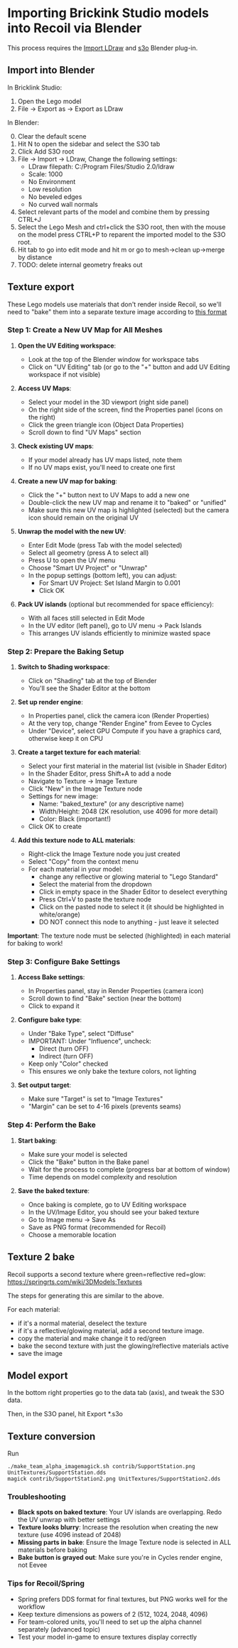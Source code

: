 # Importing Brickink Studio models into Recoil via Blender

This process requires the [Import LDraw](https://github.com/TobyLobster/ImportLDraw) and [s3o](https://github.com/ChrisFloofyKitsune/s3o-blender-tools) Blender plug-in.

## Import into Blender

In Bricklink Studio:

1. Open the Lego model
2. File -> Export as -> Export as LDraw

In Blender:

0. Clear the default scene
1. Hit N to open the sidebar and select the S3O tab
2. Click Add S3O root
3. File -> Import -> LDraw, Change the following settings:
    - LDraw filepath: C:/Program Files/Studio 2.0/ldraw
    - Scale: 1000
    - No Environment
    - Low resolution
    - No beveled edges
    - No curved wall normals
4. Select relevant parts of the model and combine them by pressing CTRL+J
5. Select the Lego Mesh and ctrl+click the S3O root, then with the mouse on the model press CTRL+P to reparent the imported model to the S3O root.
6. Hit tab to go into edit mode and hit m or go to mesh->clean up->merge by distance
7. TODO: delete internal geometry freaks out

## Texture export

These Lego models use materials that don't render inside Recoil, so we'll need to "bake" them into a separate texture image according to [this format](https://springrts.com/wiki/3DModels:Textures)

### Step 1: Create a New UV Map for All Meshes

1. **Open the UV Editing workspace**:
   - Look at the top of the Blender window for workspace tabs
   - Click on "UV Editing" tab (or go to the "+" button and add UV Editing workspace if not visible)

2. **Access UV Maps**:
   - Select your model in the 3D viewport (right side panel)
   - On the right side of the screen, find the Properties panel (icons on the right)
   - Click the green triangle icon (Object Data Properties)
   - Scroll down to find "UV Maps" section

3. **Check existing UV maps**:
   - If your model already has UV maps listed, note them
   - If no UV maps exist, you'll need to create one first

4. **Create a new UV map for baking**:
   - Click the "+" button next to UV Maps to add a new one
   - Double-click the new UV map and rename it to "baked" or "unified"
   - Make sure this new UV map is highlighted (selected) but the camera icon should remain on the original UV

5. **Unwrap the model with the new UV**:
   - Enter Edit Mode (press Tab with the model selected)
   - Select all geometry (press A to select all)
   - Press U to open the UV menu
   - Choose "Smart UV Project" or "Unwrap"
   - In the popup settings (bottom left), you can adjust:
     - For Smart UV Project: Set Island Margin to 0.001
     - Click OK

6. **Pack UV islands** (optional but recommended for space efficiency):
   - With all faces still selected in Edit Mode
   - In the UV editor (left panel), go to UV menu → Pack Islands
   - This arranges UV islands efficiently to minimize wasted space

### Step 2: Prepare the Baking Setup

1. **Switch to Shading workspace**:
   - Click on "Shading" tab at the top of Blender
   - You'll see the Shader Editor at the bottom

2. **Set up render engine**:
   - In Properties panel, click the camera icon (Render Properties)
   - At the very top, change "Render Engine" from Eevee to Cycles
   - Under "Device", select GPU Compute if you have a graphics card, otherwise keep it on CPU

3. **Create a target texture for each material**:
   - Select your first material in the material list (visible in Shader Editor)
   - In the Shader Editor, press Shift+A to add a node
   - Navigate to Texture → Image Texture
   - Click "New" in the Image Texture node
   - Settings for new image:
     - Name: "baked_texture" (or any descriptive name)
     - Width/Height: 2048 (2K resolution, use 4096 for more detail)
     - Color: Black (important!)
   - Click OK to create

4. **Add this texture node to ALL materials**:
   - Right-click the Image Texture node you just created
   - Select "Copy" from the context menu
   - For each material in your model:
     - change any reflective or glowing material to "Lego Standard"
     - Select the material from the dropdown
     - Click in empty space in the Shader Editor to deselect everything
     - Press Ctrl+V to paste the texture node
     - Click on the pasted node to select it (it should be highlighted in white/orange)
     - DO NOT connect this node to anything - just leave it selected

**Important**: The texture node must be selected (highlighted) in each material for baking to work!

### Step 3: Configure Bake Settings

1. **Access Bake settings**:
   - In Properties panel, stay in Render Properties (camera icon)
   - Scroll down to find "Bake" section (near the bottom)
   - Click to expand it

2. **Configure bake type**:
   - Under "Bake Type", select "Diffuse"
   - IMPORTANT: Under "Influence", uncheck:
     - Direct (turn OFF)
     - Indirect (turn OFF)
   - Keep only "Color" checked
   - This ensures we only bake the texture colors, not lighting

3. **Set output target**:
   - Make sure "Target" is set to "Image Textures"
   - "Margin" can be set to 4-16 pixels (prevents seams)

### Step 4: Perform the Bake

1. **Start baking**:
   - Make sure your model is selected
   - Click the "Bake" button in the Bake panel
   - Wait for the process to complete (progress bar at bottom of window)
   - Time depends on model complexity and resolution

2. **Save the baked texture**:
   - Once baking is complete, go to UV Editing workspace
   - In the UV/Image Editor, you should see your baked texture
   - Go to Image menu → Save As
   - Save as PNG format (recommended for Recoil)
   - Choose a memorable location

## Texture 2 bake

Recoil supports a second texture where green=reflective red=glow: https://springrts.com/wiki/3DModels:Textures

The steps for generating this are similar to the above.

For each material:
- if it's a normal material, deselect the texture
- if it's a reflective/glowing material, add a second texture image.
- copy the material and make change it to red/green
- bake the second texture with just the glowing/reflective materials active
- save the image

## Model export

In the bottom right properties go to the data tab (axis), and tweak the S3O data.

Then, in the S3O panel, hit Export *.s3o

## Texture conversion

Run
```
./make_team_alpha_imagemagick.sh contrib/SupportStation.png UnitTextures/SupportStation.dds
magick contrib/SupportStation2.png UnitTextures/SupportStation2.dds 
```

### Troubleshooting

- **Black spots on baked texture**: Your UV islands are overlapping. Redo the UV unwrap with better settings
- **Texture looks blurry**: Increase the resolution when creating the new texture (use 4096 instead of 2048)
- **Missing parts in bake**: Ensure the Image Texture node is selected in ALL materials before baking
- **Bake button is grayed out**: Make sure you're in Cycles render engine, not Eevee

### Tips for Recoil/Spring

- Spring prefers DDS format for final textures, but PNG works well for the workflow
- Keep texture dimensions as powers of 2 (512, 1024, 2048, 4096)
- For team-colored units, you'll need to set up the alpha channel separately (advanced topic)
- Test your model in-game to ensure textures display correctly

